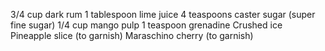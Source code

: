3/4 cup dark rum
1 tablespoon lime juice
4 teaspoons caster sugar (super fine sugar)
1/4 cup mango pulp
1 teaspoon grenadine
Crushed ice
Pineapple slice (to garnish)
Maraschino cherry (to garnish)